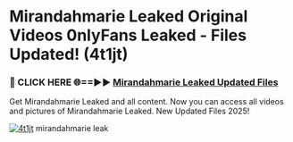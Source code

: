 # Mirandahmarie Leaked Original Videos 0nlyFans Leaked - Files Updated! (4t1jt)

<h3>🔴 CLICK HERE 🌐==►► <a href="https://tinyurl.com/2wckxsce" rel="nofollow">Mirandahmarie Leaked Updated Files</a></h3>

Get Mirandahmarie Leaked and all content. Now you can access all videos and pictures of Mirandahmarie Leaked. New Updated Files 2025!

[![4t1jt](https://i.imgur.com/AFduVYN.gif)](https://tinyurl.com/2wckxsce)
mirandahmarie leak